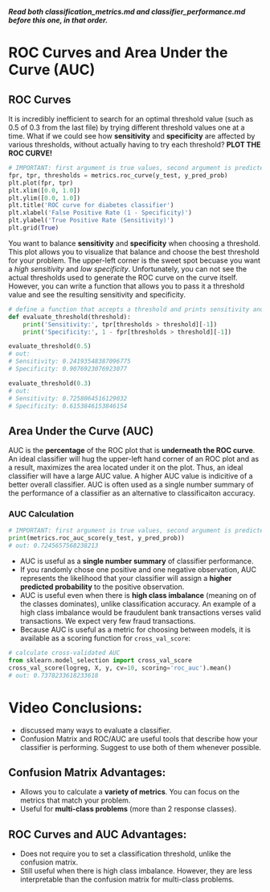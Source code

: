 __*Read both classification_metrics.md and classifier_performance.md before this one, in that order.*__

# ROC Curves and Area Under the Curve (AUC)

## ROC Curves
It is incredibly inefficient to search for an optimal threshold value (such as 0.5 of 0.3 from the last file) by trying different threshold values one at a time. What if we could see how **sensitivity** and **specificity** are affected by various thresholds, without actually having to try each threshold?
**PLOT THE ROC CURVE!**
```python
# IMPORTANT: first argument is true values, second argument is predicted probabilities
fpr, tpr, thresholds = metrics.roc_curve(y_test, y_pred_prob)
plt.plot(fpr, tpr)
plt.xlim([0.0, 1.0])
plt.ylim([0.0, 1.0])
plt.title('ROC curve for diabetes classifier')
plt.xlabel('False Positive Rate (1 - Specificity)')
plt.ylabel('True Positive Rate (Sensitivity)')
plt.grid(True)
```
You want to balance **sensitivity** and **specificity** when choosing a threshold. This plot allows you to visualize that balance and choose the best threshold for your problem. The upper-left corner is the sweet spot becuase you want a *high sensitivity* and *low specificity*. Unfortunately, you can not see the actual thresholds used to generate the ROC curve on the curve itself. However, you can write a function that allows you to pass it a threshold value and see the resulting sensitivity and specificity. 
```python
# define a function that accepts a threshold and prints sensitivity and specificity
def evaluate_threshold(threshold):
    print('Sensitivity:', tpr[thresholds > threshold][-1])
    print('Specificity:', 1 - fpr[thresholds > threshold][-1])

evaluate_threshold(0.5)
# out:
# Sensitivity: 0.24193548387096775
# Specificity: 0.9076923076923077

evaluate_threshold(0.3)
# out:
# Sensitivity: 0.7258064516129032
# Specificity: 0.6153846153846154
```

## Area Under the Curve (AUC)
AUC is the **percentage** of the ROC plot that is **underneath the ROC curve**. An ideal classifier will hug the upper-left hand corner of an ROC plot and as a result, maximizes the area located under it on the plot. Thus, an ideal classifier will have a large AUC value. A higher AUC value is indicitive of a better overall classifier. AUC is often used as a single number summary of the performance of a classifier as an alternative to classificaiton accuracy. 

### AUC Calculation
```python
# IMPORTANT: first argument is true values, second argument is predicted probabilities
print(metrics.roc_auc_score(y_test, y_pred_prob))
# out: 0.7245657568238213

```
- AUC is useful as a **single number summary** of classifier performance.
- If you randomly chose one positive and one negative observation, AUC represents the likelihood that your classifier will assign a **higher predicted probability** to the positive observation.
- AUC is useful even when there is **high class imbalance** (meaning on of the classes dominates), unlike classification accuracy. An example of a high class imbalance would be fraudulent bank transactions verses valid transactions. We expect very few fraud transactions. 
- Because AUC is useful as a metric for choosing between models, it is available as a scoring function for `cross_val_score`:
```python
# calculate cross-validated AUC
from sklearn.model_selection import cross_val_score
cross_val_score(logreg, X, y, cv=10, scoring='roc_auc').mean()
# out: 0.7378233618233618
```


# Video Conclusions:
- discussed many ways to evaluate a classifier. 
- Confusion Matrix and ROC/AUC are useful tools that describe how your classifier is performing. Suggest to use both of them whenever possible. 

## Confusion Matrix Advantages:
- Allows you to calculate a **variety of metrics**. You can focus on the metrics that match your problem. 
- Useful for **multi-class problems** (more than 2 response classes).

## ROC Curves and AUC Advantages:
- Does not require you to set a classification threshold, unlike the confusion matrix. 
- Still useful when there is high class imbalance. However, they are less interpretable than the confusion matrix for multi-class problems. 






